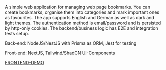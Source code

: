 A simple web application for managing web page bookmarks. You can create bookmarks, organise them into categories and mark important ones as favourites. The app supports English and German as well as dark and light themes. The authentication method is email/password and is persisted by http-only cookies. The backend/business logic has E2E and integration tests setup.


Back-end: NodeJS/NestJS with Prisma as ORM, Jest for testing

Front-end: NextJS, Tailwind/ShadCN UI-Components

[FRONTEND-DEMO](https://fe-bookmarks-web.netlify.app)



